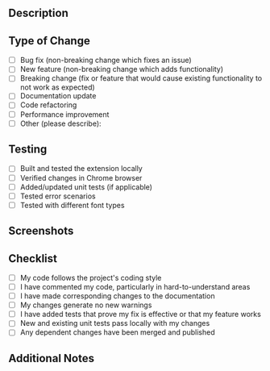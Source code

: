 ## Description
<!-- Provide a brief description of the changes in this PR -->

## Type of Change
<!-- Mark the appropriate option with an "x" -->
- [ ] Bug fix (non-breaking change which fixes an issue)
- [ ] New feature (non-breaking change which adds functionality)
- [ ] Breaking change (fix or feature that would cause existing functionality to not work as expected)
- [ ] Documentation update
- [ ] Code refactoring
- [ ] Performance improvement
- [ ] Other (please describe):

## Testing
<!-- Describe the tests you ran to verify your changes -->
- [ ] Built and tested the extension locally
- [ ] Verified changes in Chrome browser
- [ ] Added/updated unit tests (if applicable)
- [ ] Tested error scenarios
- [ ] Tested with different font types

## Screenshots
<!-- If applicable, add screenshots to demonstrate the changes -->

## Checklist
<!-- Mark completed items with an "x" -->
- [ ] My code follows the project's coding style
- [ ] I have commented my code, particularly in hard-to-understand areas
- [ ] I have made corresponding changes to the documentation
- [ ] My changes generate no new warnings
- [ ] I have added tests that prove my fix is effective or that my feature works
- [ ] New and existing unit tests pass locally with my changes
- [ ] Any dependent changes have been merged and published

## Additional Notes
<!-- Add any additional information that would be helpful for reviewers --> 